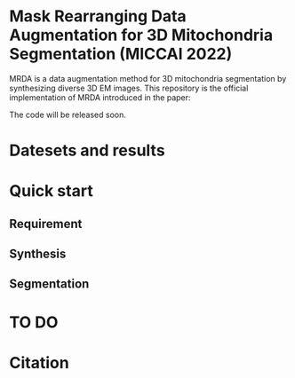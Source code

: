 # Mask Rearranging Data Augmentation for 3D Mitochondria Segmentation (MICCAI 2022)

MRDA is a data augmentation method for 3D mitochondria segmentation by synthesizing diverse 3D EM images. This repository is the official implementation of MRDA introduced in the paper: 


The code will be released soon.


# Datesets and results

# Quick start
## Requirement

## Synthesis

## Segmentation

# TO DO

# Citation
